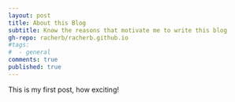 ```yaml
---
layout: post
title: About this Blog
subtitle: Know the reasons that motivate me to write this blog
gh-repo: racherb/racherb.github.io
#tags:
#  - general
comments: true
published: true
---
```


This is my first post, how exciting!

